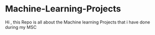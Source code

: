 # Machine-Learning-Projects
Hi , this Repo is all about the Machine learning Projects that i have done during my MSC 
